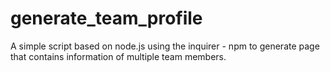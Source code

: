 # generate_team_profile
A simple script based on node.js using the inquirer - npm to generate page that contains information of multiple team members.
